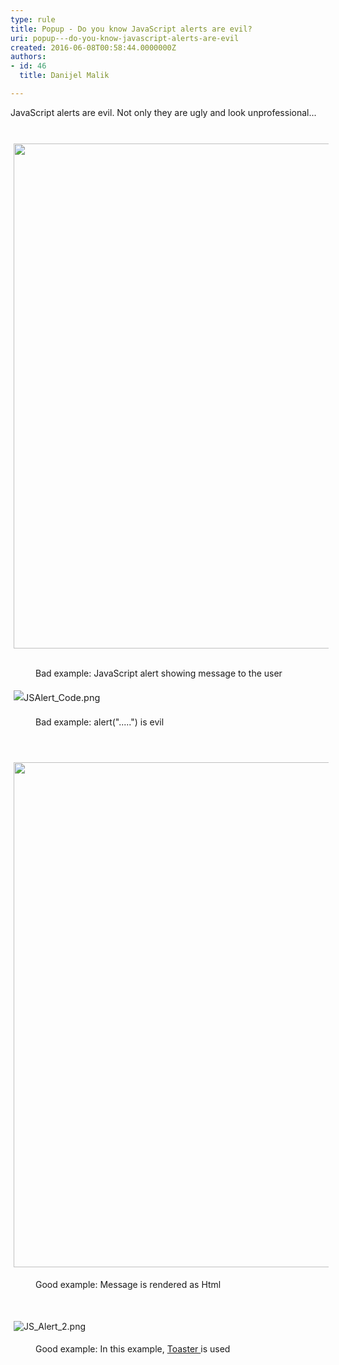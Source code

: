 ```yaml
---
type: rule
title: Popup - Do you know JavaScript alerts are evil?
uri: popup---do-you-know-javascript-alerts-are-evil
created: 2016-06-08T00:58:44.0000000Z
authors:
- id: 46
  title: Danijel Malik

---
```




<span class='intro'> ​​​​JavaScript alerts are&#160;evil. Not only&#160;they are ugly and look&#160;unprofessional... </span>

<p><span style="font-size&#58;10.8px;"><span style="font-size&#58;10.8pt;display&#58;none;"></span><br></span></p><p><span style="font-size&#58;14.4px;line-height&#58;23.04px;"><img src="/SiteAssets/do-you-use-javascript-alert/JS_Alert.png" alt="" style="margin&#58;0px 5px;width&#58;808px;" /></span>&#160;<span style="color&#58;#555555;font-size&#58;0.9rem;font-weight&#58;bold;line-height&#58;1.5em;"> </span></p><dd class="ssw15-rteElement-FigureBad">B​​​ad example&#58; JavaScript alert showing message to the user</dd><p><span style="font-size&#58;14.4px;line-height&#58;23.04px;"> </span></p><p><span style="font-size&#58;14.4px;line-height&#58;23.04px;"><img src="/SiteAssets/do-you-use-javascript-alert/JSAlert_Code.png" alt="JSAlert_Code.png" style="margin&#58;5px;" /><br></span></p><dd class="ssw15-rteElement-FigureBad">Bad example&#58; alert(&quot;.....&quot;) is evil </dd><p><span style="font-size&#58;14.4px;line-height&#58;23.04px;"><br></span></p><p><span style="font-size&#58;14.4px;line-height&#58;23.04px;"><img src="/SiteAssets/do-you-use-javascript-alert/Toastr_Alert.png" alt="" style="margin&#58;5px;width&#58;808px;" /><br></span></p><dd class="ssw15-rteElement-FigureGood">Good example&#58; Message is rendered as Html</dd><p class="ssw15-rteElement-P"><br></p><p class="ssw15-rteElement-P"><img src="/SiteAssets/do-you-use-javascript-alert/JS_Alert_2.png" alt="JS_Alert_2.png" style="margin&#58;5px;" /><br></p><dd class="ssw15-rteElement-FigureGood">Good example&#58; In this example,&#160;<a href="https&#58;//github.com/CodeSeven/toastr">Toaster&#160;</a>is used</dd><p class="ssw15-rteElement-P"><br></p>


